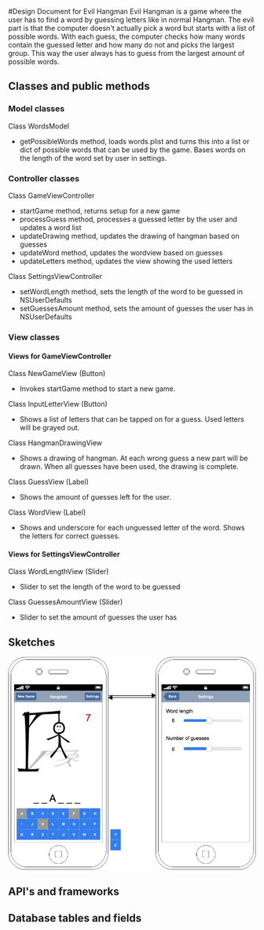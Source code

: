 #Design Document for Evil Hangman
Evil Hangman is a game where the user has to find a word by guessing letters like in normal Hangman. The evil part is that the computer doesn't actually pick a word but starts with a list of possible words. With each guess, the computer checks how many words contain the guessed letter and how many do not and picks the largest group. This way the user always has to guess from the largest amount of possible words.

## Classes and public methods
### Model classes
Class WordsModel
- getPossibleWords method, loads words.plist and turns this into a list or dict of possible words that can be used by the game. Bases words on the length of the word set by user in settings.

### Controller classes
Class GameViewController
- startGame method, returns setup for a new game
- processGuess method, processes a guessed letter by the user and updates a word list
- updateDrawing method, updates the drawing of hangman based on guesses
- updateWord method, updates the wordview based on guesses
- updateLetters method, updates the view showing the used letters

Class SettingsViewController
- setWordLength method, sets the length of the word to be guessed in NSUserDefaults
- setGuessesAmount method, sets the amount of guesses the user has in NSUserDefaults

### View classes
#### Views for GameViewController
Class NewGameView (Button)
- Invokes startGame method to start a new game.

Class InputLetterView (Button)
- Shows a list of letters that can be tapped on for a guess. Used letters will be grayed out.

Class HangmanDrawingView
- Shows a drawing of hangman. At each wrong guess a new part will be drawn. When all guesses have been used, the drawing is complete.

Class GuessView (Label)
- Shows the amount of guesses left for the user.

Class WordView (Label)
- Shows and underscore for each unguessed letter of the word. Shows the letters for correct guesses.

#### Views for SettingsViewController
Class WordLengthView (Slider)
- Slider to set the length of the word to be guessed

Class GuessesAmountView (Slider)
- Slider to set the amount of guesses the user has

## Sketches
![Sketch](https://raw.githubusercontent.com/Jesse-B/appstudio-evilhangman/master/doc/sketch.png "Sketch")

## API's and frameworks

## Database tables and fields
